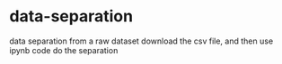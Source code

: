 # data-separation
data separation from a raw dataset
download the csv file, and then use ipynb code do the separation

